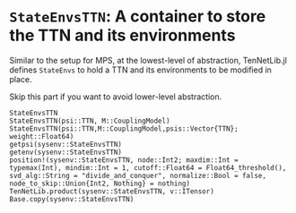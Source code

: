 # `StateEnvsTTN`: A container to store the TTN and its environments

Similar to the setup for MPS, at the lowest-level of abstraction, TenNetLib.jl defines
`StateEnvs` to hold a TTN and its environments to be modified in place.

Skip this part if you want to avoid lower-level abstraction.

```@docs
StateEnvsTTN
StateEnvsTTN(psi::TTN, M::CouplingModel)
StateEnvsTTN(psi::TTN,M::CouplingModel,psis::Vector{TTN};  weight::Float64)
getpsi(sysenv::StateEnvsTTN)
getenv(sysenv::StateEnvsTTN)
position!(sysenv::StateEnvsTTN, node::Int2; maxdim::Int = typemax(Int), mindim::Int = 1, cutoff::Float64 = Float64_threshold(), svd_alg::String = "divide_and_conquer", normalize::Bool = false, node_to_skip::Union{Int2, Nothing} = nothing)
TenNetLib.product(sysenv::StateEnvsTTN, v::ITensor)
Base.copy(sysenv::StateEnvsTTN)
```
